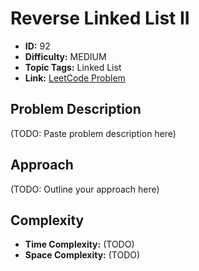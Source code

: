 # Reverse Linked List II

- **ID:** 92
- **Difficulty:** MEDIUM
- **Topic Tags:** Linked List
- **Link:** [LeetCode Problem](https://leetcode.com/problems/reverse-linked-list-ii/description/)

## Problem Description

(TODO: Paste problem description here)

## Approach

(TODO: Outline your approach here)

## Complexity

- **Time Complexity:** (TODO)
- **Space Complexity:** (TODO)
